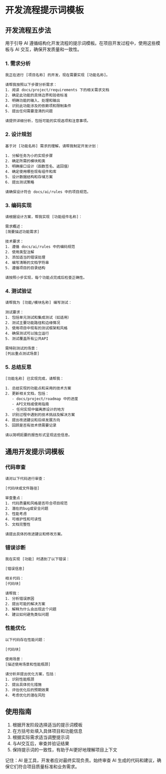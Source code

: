 # 开发流程提示词模板

## 开发流程五步法

用于引导 AI 遵循结构化开发流程的提示词模板。在项目开发过程中，使用这些模板与 AI 交互，确保开发质量和一致性。

### 1. 需求分析

```
我正在进行 [项目名称] 的开发，现在需要实现 [功能名称]。

请帮我按照以下步骤分析需求：
1. 阅读 docs/project/requirements 下的相关需求文档
2. 确定此功能的具体边界和验收标准
3. 明确功能的输入、处理和输出
4. 识别此功能涉及的依赖项和限制条件
5. 提出任何需要澄清的问题

请提供详细分析，包括可能的实现选项和注意事项。
```

### 2. 设计规划

```
基于对 [功能名称] 需求的理解，请帮我制定开发计划：

1. 分解任务为小的实现步骤
2. 确定所需的模块和类
3. 明确接口设计（函数签名、返回值）
4. 确定使用哪些现有组件和库
5. 设计数据结构和存储方案
6. 提出测试策略

请确保设计符合 docs/ai/rules 中的项目规范。
```

### 3. 编码实现

```
请根据设计方案，帮我实现 [功能组件名称]：

需求概述：
[简要描述功能需求]

技术要求：
1. 遵循 docs/ai/rules 中的编码规范
2. 使用类型注解
3. 添加适当的错误处理
4. 编写清晰的文档字符串
5. 遵循项目的目录结构

请按照小步实现，每个功能点完成后检查正确性。
```

### 4. 测试验证

```
请帮我为 [功能/模块名称] 编写测试：

测试要求：
1. 包括单元测试和集成测试（如适用）
2. 测试主要功能路径和边缘情况
3. 使用项目中现有的测试框架和风格
4. 确保测试可以独立运行
5. 测试覆盖所有公共API

需特别测试的场景：
[列出重点测试场景]
```

### 5. 总结反思

```
[功能名称] 已实现完成，请帮我：

1. 总结实现的功能点和采用的技术方案
2. 更新相关文档，包括：
   - docs/project/roadmap 中的进度
   - API文档或使用指南
   - 任何实现中偏离原设计的地方
3. 识别过程中遇到的技术挑战及解决方案
4. 提出改进建议和后续发展方向
5. 回顾是否有技术债需要记录

请以简明扼要的报告形式呈现这些信息。
```

## 通用开发提示词模板

### 代码审查

```
请对以下代码进行审查：

[代码块或文件路径]

审查重点：
1. 代码质量和风格是否符合项目规范
2. 潜在的bug或安全问题
3. 性能考虑
4. 可维护性和可读性
5. 文档完整性

请提出具体的改进建议和修改方案。
```

### 错误诊断

```
我在实现 [功能] 时遇到了以下错误：

[错误信息]

相关代码：
[代码块]

请帮我：
1. 分析错误原因
2. 提出可能的解决方案
3. 解释为什么会出现这个问题
4. 建议如何避免类似问题
```

### 性能优化

```
以下代码存在性能问题：

[代码块]

使用场景：
[描述使用场景和性能瓶颈]

请分析并提出优化方案，包括：
1. 识别性能瓶颈
2. 提出具体优化措施
3. 评估优化后的预期效果
4. 考虑优化的潜在风险
```

## 使用指南

1. 根据开发阶段选择适当的提示词模板
2. 在方括号处填入具体项目和功能信息
3. 根据实际需求适当调整提示词
4. 与AI交互后，审查并验证结果
5. 保持提示词的一致性，有助于AI更好地理解项目上下文

记住：AI 是工具，开发者应对最终实现负责。始终审查 AI 生成的代码和建议，确保它们符合项目质量标准和业务需求。
